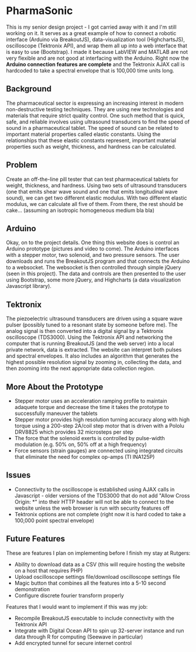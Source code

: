 PharmaSonic
===========
This is my senior design project - I got carried away with it and I'm still working on it. It serves as a great example of how to connect a robotic interface (Arduino via BreakoutJS), data-visualization tool (HighchartsJS), oscilloscope (Tektronix API), and wrap them all up into a web interface that is easy to use (Bootstrap). I made it because LabVIEW and MATLAB are not very flexible and are not good at interfacing with the Arduino. Right now the **Arduino connection features are complete** and the Tektronix AJAX call is hardcoded to take a spectral envelope that is 100,000 time units long.
## Background
The pharmaceutical sector is expressing an increasing interest in modern non-destructive testing techniques. They are using new technologies and materials that require strict quality control. One such method that is quick, safe, and reliable involves using ultrasound transducers to find the speed of sound in a pharmaceutical tablet. The speed of sound can be related to important material properties called elastic constants. Using the relationships that these elastic constants represent, important material properties such as weight, thickness, and hardness can be calculated.
## Problem
Create an off-the-line pill tester that can test pharmaceutical tablets for weight, thickness, and hardness. Using two sets of ultrasound transducers (one that emits shear wave sound and one that emits longitudinal wave sound), we can get two different elastic modulus. With two different elastic modulus, we can calculate all five of them. From there, the rest should be cake... (assuming an isotropic homogeneous medium bla bla)
## Arduino
Okay, on to the project details. One thing this website does is control an Arduino prototype (pictures and video to come). The Arduino interfaces with a stepper motor, two solenoid, and two pressure sensors. The user downloads and runs the BreakoutJS program and that connects the Arduino to a websocket. The websocket is then controlled through simple jQuery (seen in this project). The data and controls are then presented to the user using Bootstrap, some more jQuery, and Highcharts (a data visualization Javascript library).
## Tektronix
The piezoelectric ultrasound transducers are driven using a square wave pulser (possibly tuned to a resonant state by someone before me). The analog signal is then converted into a digital signal by a Tektronix oscilloscope (TDS3000). Using the Tektronix API and networking the computer that is running BreakoutJS (and the web server) into a local private network, data is extracted. The website can interpret both pulses and spectral envelopes. It also includes an algorithm that generates the highest possible resolution signal by zooming in, collecting the data, and then zooming into the next appropriate data collection region.
## More About the Prototype
+ Stepper motor uses an acceleration ramping profile to maintain adaquete torque and decrease the time it takes the prototype to successfully maneuver the tablets
+ Stepper motor provides high resolution turning accuracy along with high torque using a 200-step 2A/coil step motor that is driven with a Pololu DRV8825 which provides 32 microsteps per step
+ The force that the solenoid exerts is controlled by pulse-width modulation (e.g. 50% on, 50% off at a high frequency)
+ Force sensors (strain gauges) are connected using integrated circuits that eliminate the need for complex op-amps (TI INA125P)

## Issues
+ Connectivity to the oscilloscope is established using AJAX calls in Javascript - older versions of the TDS3000 that do not add "Allow Cross Origin: *" into their HTTP header will not be able to connect to the website unless the web browser is run with security features off
+ Tektronix options are not complete (right now it is hard coded to take a 100,000 point spectral envelope)

## Future Features
These are features I plan on implementing before I finish my stay at Rutgers:
+ Ability to download data as a CSV (this will require hosting the website on a host that requires PHP)
+ Upload oscilloscope settings file/download oscilloscope settings file
+ Magic button that combines all the features into a 5-10 second demonstration
+ Configure discrete fourier transform properly

Features that I would want to implement if this was my job:
+ Recompile BreakoutJS executable to include connectivity with the Tektronix API
+ Integrate with Digital Ocean API to spin up 32-server instance and run data through R for computing (Seewave in particular)
+ Add encrypted tunnel for secure internet control
